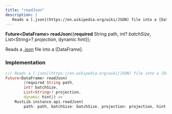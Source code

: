 ```yaml
---
title: "readJson"
description: |
   Reads a [.json](https://en.wikipedia.org/wiki/JSON) file into a [DataFrame].
---
```

<span class="dart-code"><strong>Future\<DataFrame> readJson</strong>({<span class="nobr"><strong>required</strong> String path</span>, <span class="nobr">int? <i>batchSize</i></span>, <span class="nobr">List\<String>? <i>projection</i></span>, <span class="nobr">dynamic <i>hint</i></span>});</span>

 Reads a [.json](https://en.wikipedia.org/wiki/JSON) file into a [DataFrame].
### Implementation
```dart
/// Reads a [.json](https://en.wikipedia.org/wiki/JSON) file into a [DataFrame].
Future<DataFrame> readJson(
        {required String path,
        int? batchSize,
        List<String>? projection,
        dynamic hint}) =>
    RustLib.instance.api.readJson(
        path: path, batchSize: batchSize, projection: projection, hint: hint);
```

[dynamic]: #